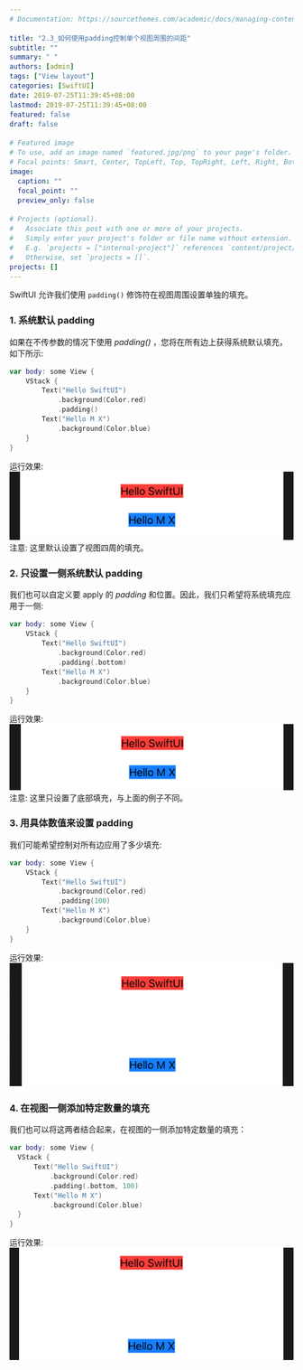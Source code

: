```yaml
---
# Documentation: https://sourcethemes.com/academic/docs/managing-content/

title: "2.3_如何使用padding控制单个视图周围的间距"
subtitle: ""
summary: " "
authors: [admin]
tags: ["View layout"]
categories: [SwiftUI]
date: 2019-07-25T11:39:45+08:00
lastmod: 2019-07-25T11:39:45+08:00
featured: false
draft: false

# Featured image
# To use, add an image named `featured.jpg/png` to your page's folder.
# Focal points: Smart, Center, TopLeft, Top, TopRight, Left, Right, BottomLeft, Bottom, BottomRight.
image:
  caption: ""
  focal_point: ""
  preview_only: false

# Projects (optional).
#   Associate this post with one or more of your projects.
#   Simply enter your project's folder or file name without extension.
#   E.g. `projects = ["internal-project"]` references `content/project/deep-learning/index.md`.
#   Otherwise, set `projects = []`.
projects: []
---
```


SwiftUI 允许我们使用 `padding()` 修饰符在视图周围设置单独的填充。
### 1. 系统默认 padding
如果在不传参数的情况下使用 _padding()_ ，您将在所有边上获得系统默认填充，如下所示:
```swift
var body: some View {
    VStack {
        Text("Hello SwiftUI")
            .background(Color.red)
            .padding()
        Text("Hello M X")
            .background(Color.blue)
    }
}
```
运行效果:
![padding_system_default](img/padding_system_default.png "Set padding with system default")
注意: 这里默认设置了视图四周的填充。

### 2. 只设置一侧系统默认 padding
我们也可以自定义要 apply 的 _padding_ 和位置。因此，我们只希望将系统填充应用于一侧:
```swift
var body: some View {
    VStack {
        Text("Hello SwiftUI")
            .background(Color.red)
            .padding(.bottom)
        Text("Hello M X")
            .background(Color.blue)
    }
}
```
运行效果:
![padding_system_bottom](img/padding_system_bottom.png "Set bottom padding with system default")
注意: 这里只设置了底部填充，与上面的例子不同。

### 3. 用具体数值来设置 padding
我们可能希望控制对所有边应用了多少填充:
```swift
var body: some View {
    VStack {
        Text("Hello SwiftUI")
            .background(Color.red)
            .padding(100)
        Text("Hello M X")
            .background(Color.blue)
    }
}
```
运行效果:
![padding_100](img/padding_100.png "Set padding as 100")
### 4. 在视图一侧添加特定数量的填充
我们也可以将这两者结合起来，在视图的一侧添加特定数量的填充：
```swift
var body: some View {
  VStack {
      Text("Hello SwiftUI")
          .background(Color.red)
          .padding(.bottom, 100)
      Text("Hello M X")
          .background(Color.blue)
  }
}
```
运行效果:
![padding_bottom_100](img/padding_bottom_100.png "Set bottom padding as 100")
